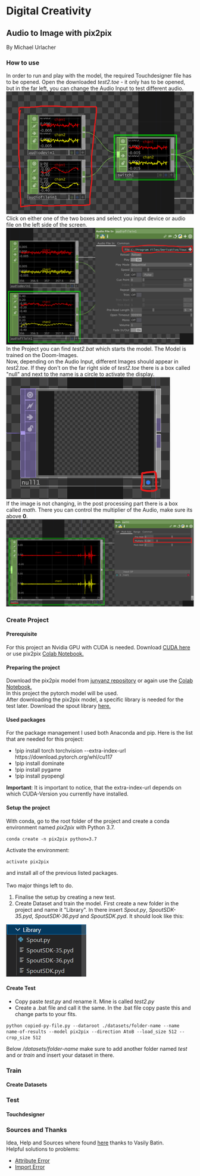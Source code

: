 # Digital Creativity
## Audio to Image with pix2pix
By Michael Urlacher

### How to use
In order to run and play with the model, the required Touchdesigner file has to be opened. Open the downloaded *test2.toe* - it only has to be opened, but in the far left, you can change the Audio Input to test different audio.
<img src="imgs/TouchAudioInput.png" />
<br />
Click on either one of the two boxes and select you input device or audio file on the left side of the screen.
<img src="imgs/TouchAudioInput2.png" />
<br />
In the Project you can find *test2.bat* which starts the model. The Model is trained on the Doom-Images. <br />
Now, depending on the Audio Input, different Images should appear in *test2.toe*. If they don't on the far right side of *test2.toe* there is a box called "null" and next to the name is a circle to activate the display. <br />
<img src="imgs/TouchImageOutput.png" />
<br />
If the image is not changing, in the post processing part there is a box called *math*. There you can control the multiplier of the Audio, make sure its above **0**.
<img src="imgs/TouchImageOutput2.png" />
<br />


### Create Project
#### Prerequisite
For this project an Nvidia GPU with CUDA is needed.
Download <a href="https://developer.nvidia.com/cuda-downloads?target_os=Windows&target_arch=x86_64">CUDA here</a>
or use pix2pix <a href="https://colab.research.google.com/github/junyanz/pytorch-CycleGAN-and-pix2pix/blob/master/pix2pix.ipynb
">Colab Notebook.</a>

#### Preparing the project
Download the pix2pix model from <a href="https://github.com/ML-and-AI-repo/pytorch-CycleGAN-and-pix2pix">junyanz repository</a> or again use the <a href="https://colab.research.google.com/github/junyanz/pytorch-CycleGAN-and-pix2pix/blob/master/pix2pix.ipynb
">Colab Notebook.</a> <br />
In this project the pytorch model will be used. <br />
After downloading the pix2pix model, a specific library is needed for the test later. Download the spout library <a href="https://github.com/Ajasra/Spout-for-Python">here.</a> 


#### Used packages
For the package management I used both Anaconda and pip.
Here is the list that are needed for this project:
<ul>
  <li>!pip install torch torchvision --extra-index-url https://download.pytorch.org/whl/cu117</li>
  <li>!pip install dominate</li>
  <li>!pip install pygame</li>
  <li>!pip install pyopengl</li>
</ul>

**Important**: It is important to notice, that the extra-index-url depends on which CUDA-Version you currently have installed.

#### Setup the project
With conda, go to the root folder of the project and create a conda environment named *pix2pix* with Python 3.7.
```
conda create -n pix2pix python=3.7
```
Activate the environment:
```
activate pix2pix
```
and install all of the previous listed packages.
<br />
<br />
Two major things left to do. <br />
1. Finalise the setup by creating a new test.
2. Create Dataset and train the model.
First create a new folder in the project and name it "Library". In there insert *Spout.py*, *SpoutSDK-35.pyd*, *SpoutSDK-36.pyd* and *SpoutSDK.pyd*.
It should look like this: <br />
<img src="imgs/LibraryFolder.png" />

#### Create Test
- Copy paste *test.py* and rename it. Mine is called *test2.py*
- Create a .bat file and call it the same.
In the .bat file copy paste this and change parts to your fits.
```
python copied-py-file.py --dataroot ./datasets/folder-name --name name-of-results --model pix2pix --direction AtoB --load_size 512 --crop_size 512
```
Below */datasets/folder-name* make sure to add another folder named *test* and or *train* and insert your dataset in there.


### Train
#### Create Datasets

### Test
#### Touchdesigner

### Sources and Thanks
Idea, Help and Sources where found <a href="https://medium.com/@vasily.onl/visualizing-sound-with-ai-e7a9191fea2c">here</a> thanks to Vasily Batin. <br />
Helpful solutions to problems:
- <a href="https://github.com/junyanz/pytorch-CycleGAN-and-pix2pix/commit/9bcef69d5b39385d18afad3d5a839a02ae0b43e7">Attribute Error</a>
- <a href="https://github.com/python-pillow/Pillow/issues/4130#issuecomment-1201516416">Import Error<a/>
